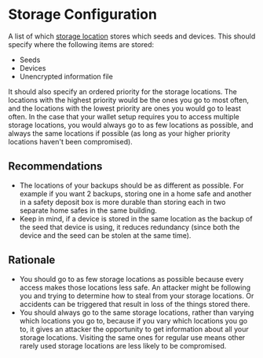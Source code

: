 # Storage Configuration

A list of which [storage location](../storageLocations) stores which seeds and devices. This should specify where the following items are stored:

* Seeds
* Devices
* Unencrypted information file

It should also specify an ordered priority for the storage locations. The locations with the highest priority would be the ones you go to most often, and the locations with the lowest priority are ones you would go to least often. In the case that your wallet setup requires you to access multiple storage locations, you would always go to as few locations as possible, and always the same locations if possible (as long as your higher priority locations haven't been compromised). 

## Recommendations

* The locations of your backups should be as different as possible. For example if you want 2 backups, storing one in a home safe and another in a safety deposit box is more durable than storing each in two separate home safes in the same building.
* Keep in mind, if a device is stored in the same location as the backup of the seed that device is using, it reduces redundancy (since both the device and the seed can be stolen at the same time).

## Rationale

* You should go to as few storage locations as possible because every access makes those locations less safe. An attacker might be following you and trying to determine how to steal from your storage locations. Or accidents can be triggered that result in loss of the things stored there.
* You should always go to the same storage locations, rather than varying which locations you go to, because if you vary which locations you go to, it gives an attacker the opportunity to get information about all your storage locations. Visiting the same ones for regular use means other rarely used storage locations are less likely to be compromised. 